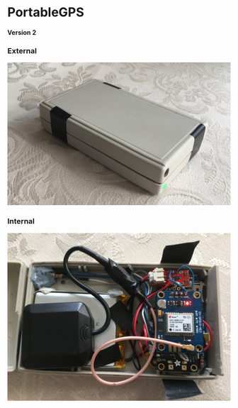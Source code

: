 # PortableGPS
#### Version 2

### External
![](https://github.com/bergthor13/PortableGPS-v2/blob/master/img/external.jpg)
### Internal
![](https://github.com/bergthor13/PortableGPS-v2/blob/master/img/internal.jpg)
